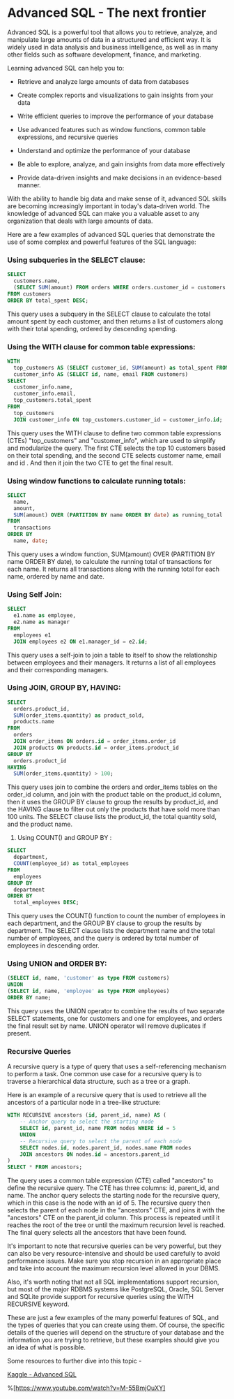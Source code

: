 # Advanced SQL - The next frontier

Advanced SQL is a powerful tool that allows you to retrieve, analyze, and manipulate large amounts of data in a structured and efficient way. It is widely used in data analysis and business intelligence, as well as in many other fields such as software development, finance, and marketing.

Learning advanced SQL can help you to:

* Retrieve and analyze large amounts of data from databases
    
* Create complex reports and visualizations to gain insights from your data
    
* Write efficient queries to improve the performance of your database
    
* Use advanced features such as window functions, common table expressions, and recursive queries
    
* Understand and optimize the performance of your database
    
* Be able to explore, analyze, and gain insights from data more effectively
    
* Provide data-driven insights and make decisions in an evidence-based manner.
    

With the ability to handle big data and make sense of it, advanced SQL skills are becoming increasingly important in today's data-driven world. The knowledge of advanced SQL can make you a valuable asset to any organization that deals with large amounts of data.

Here are a few examples of advanced SQL queries that demonstrate the use of some complex and powerful features of the SQL language:

### Using subqueries in the SELECT clause:

```sql
SELECT 
  customers.name, 
  (SELECT SUM(amount) FROM orders WHERE orders.customer_id = customers.id) as total_spent
FROM customers
ORDER BY total_spent DESC;
```

This query uses a subquery in the SELECT clause to calculate the total amount spent by each customer, and then returns a list of customers along with their total spending, ordered by descending spending.

### Using the WITH clause for common table expressions:

```sql
WITH 
  top_customers AS (SELECT customer_id, SUM(amount) as total_spent FROM orders GROUP BY customer_id ORDER BY total_spent DESC LIMIT 10),
  customer_info AS (SELECT id, name, email FROM customers)
SELECT 
  customer_info.name, 
  customer_info.email, 
  top_customers.total_spent
FROM 
  top_customers 
  JOIN customer_info ON top_customers.customer_id = customer_info.id;
```

This query uses the WITH clause to define two common table expressions (CTEs) "top\_customers" and "customer\_info", which are used to simplify and modularize the query. The first CTE selects the top 10 customers based on their total spending, and the second CTE selects customer name, email and id . And then it join the two CTE to get the final result.

### Using window functions to calculate running totals:

```sql
SELECT 
  name, 
  amount, 
  SUM(amount) OVER (PARTITION BY name ORDER BY date) as running_total
FROM 
  transactions
ORDER BY 
  name, date;
```

This query uses a window function, SUM(amount) OVER (PARTITION BY name ORDER BY date), to calculate the running total of transactions for each name. It returns all transactions along with the running total for each name, ordered by name and date.

### Using Self Join:

```sql
SELECT 
  e1.name as employee, 
  e2.name as manager
FROM 
  employees e1 
  JOIN employees e2 ON e1.manager_id = e2.id;
```

This query uses a self-join to join a table to itself to show the relationship between employees and their managers. It returns a list of all employees and their corresponding managers.

### Using JOIN, GROUP BY, HAVING:

```sql
SELECT 
  orders.product_id, 
  SUM(order_items.quantity) as product_sold, 
  products.name
FROM 
  orders 
  JOIN order_items ON orders.id = order_items.order_id
  JOIN products ON products.id = order_items.product_id
GROUP BY 
  orders.product_id
HAVING 
  SUM(order_items.quantity) > 100;
```

This query uses join to combine the orders and order\_items tables on the order\_id column, and join with the product table on the product\_id column, then it uses the GROUP BY clause to group the results by product\_id, and the HAVING clause to filter out only the products that have sold more than 100 units. The SELECT clause lists the product\_id, the total quantity sold, and the product name.

1. Using COUNT() and GROUP BY :
    

```sql
SELECT 
  department, 
  COUNT(employee_id) as total_employees
FROM 
  employees
GROUP BY 
  department
ORDER BY 
  total_employees DESC;
```

This query uses the COUNT() function to count the number of employees in each department, and the GROUP BY clause to group the results by department. The SELECT clause lists the department name and the total number of employees, and the query is ordered by total number of employees in descending order.

### Using UNION and ORDER BY:

```sql
(SELECT id, name, 'customer' as type FROM customers)
UNION
(SELECT id, name, 'employee' as type FROM employees)
ORDER BY name;
```

This query uses the UNION operator to combine the results of two separate SELECT statements, one for customers and one for employees, and orders the final result set by name. UNION operator will remove duplicates if present.

### Recursive Queries

A recursive query is a type of query that uses a self-referencing mechanism to perform a task. One common use case for a recursive query is to traverse a hierarchical data structure, such as a tree or a graph.

Here is an example of a recursive query that is used to retrieve all the ancestors of a particular node in a tree-like structure:

```sql
WITH RECURSIVE ancestors (id, parent_id, name) AS (
    -- Anchor query to select the starting node
    SELECT id, parent_id, name FROM nodes WHERE id = 5
    UNION
    -- Recursive query to select the parent of each node
    SELECT nodes.id, nodes.parent_id, nodes.name FROM nodes
    JOIN ancestors ON nodes.id = ancestors.parent_id
)
SELECT * FROM ancestors;
```

The query uses a common table expression (CTE) called "ancestors" to define the recursive query. The CTE has three columns: id, parent\_id, and name. The anchor query selects the starting node for the recursive query, which in this case is the node with an id of 5. The recursive query then selects the parent of each node in the "ancestors" CTE, and joins it with the "ancestors" CTE on the parent\_id column. This process is repeated until it reaches the root of the tree or until the maximum recursion level is reached. The final query selects all the ancestors that have been found.

It's important to note that recursive queries can be very powerful, but they can also be very resource-intensive and should be used carefully to avoid performance issues. Make sure you stop recursion in an appropriate place and take into account the maximum recursion level allowed in your DBMS.

Also, it's worth noting that not all SQL implementations support recursion, but most of the major RDBMS systems like PostgreSQL, Oracle, SQL Server and SQLite provide support for recursive queries using the WITH RECURSIVE keyword.

These are just a few examples of the many powerful features of SQL, and the types of queries that you can create using them. Of course, the specific details of the queries will depend on the structure of your database and the information you are trying to retrieve, but these examples should give you an idea of what is possible.

Some resources to further dive into this topic -

[Kaggle - Advanced SQL](https://www.kaggle.com/learn/advanced-sql)

%[https://www.youtube.com/watch?v=M-55BmjOuXY]